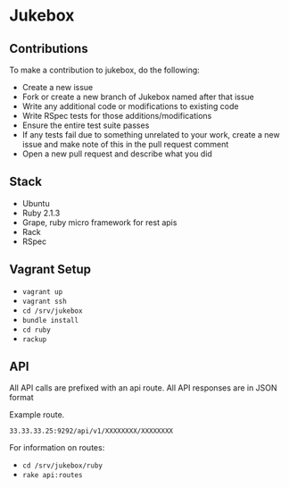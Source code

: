 # Jukebox

## Contributions

To make a contribution to jukebox, do the following:

- Create a new issue
- Fork or create a new branch of Jukebox named after that issue
- Write any additional code or modifications to existing code
- Write RSpec tests for those additions/modifications
- Ensure the entire test suite passes
- If any tests fail due to something unrelated to your work, create a new issue and make note of this in the pull request comment
- Open a new pull request and describe what you did

## Stack

- Ubuntu
- Ruby 2.1.3
- Grape, ruby micro framework for rest apis
- Rack
- RSpec

## Vagrant Setup

- `vagrant up`
- `vagrant ssh`
- `cd /srv/jukebox`
- `bundle install`
- `cd ruby`
- `rackup`

## API

All API calls are prefixed with an api route.
All API responses are in JSON format

Example route.

`33.33.33.25:9292/api/v1/XXXXXXXX/XXXXXXXX`

For information on routes:
- `cd /srv/jukebox/ruby`
- `rake api:routes`
